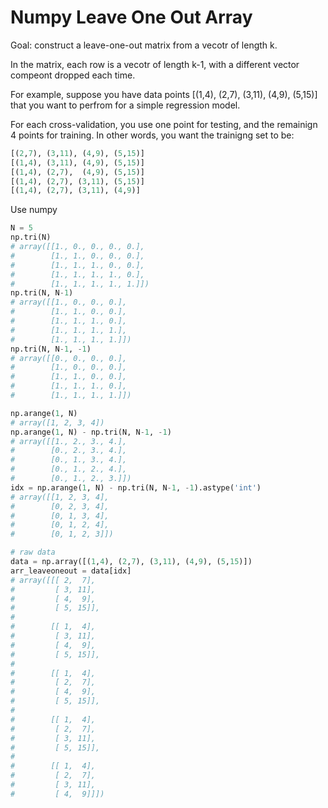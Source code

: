 # Numpy Leave One Out Array

Goal: construct a leave-one-out matrix from a vecotr of length k.

In the matrix, each row is a vecotr of length k-1, with a different vector compeont dropped each time.

For example, suppose you have data points [(1,4), (2,7), (3,11), (4,9), (5,15)] that you want to perfrom for a simple regression model. 

For each cross-validation, you use one point for testing, and the remainign 4 points for training. In other words, you want the trainigng set to be:

```python
[(2,7), (3,11), (4,9), (5,15)]
[(1,4), (3,11), (4,9), (5,15)]
[(1,4), (2,7),  (4,9), (5,15)]
[(1,4), (2,7), (3,11), (5,15)]
[(1,4), (2,7), (3,11), (4,9)]
```

Use numpy


```python
N = 5
np.tri(N)
# array([[1., 0., 0., 0., 0.],
#        [1., 1., 0., 0., 0.],
#        [1., 1., 1., 0., 0.],
#        [1., 1., 1., 1., 0.],
#        [1., 1., 1., 1., 1.]])
np.tri(N, N-1)
# array([[1., 0., 0., 0.],
#        [1., 1., 0., 0.],
#        [1., 1., 1., 0.],
#        [1., 1., 1., 1.],
#        [1., 1., 1., 1.]])
np.tri(N, N-1, -1)
# array([[0., 0., 0., 0.],
#        [1., 0., 0., 0.],
#        [1., 1., 0., 0.],
#        [1., 1., 1., 0.],
#        [1., 1., 1., 1.]])
```


```python
np.arange(1, N)
# array([1, 2, 3, 4])
np.arange(1, N) - np.tri(N, N-1, -1)
# array([[1., 2., 3., 4.],
#        [0., 2., 3., 4.],
#        [0., 1., 3., 4.],
#        [0., 1., 2., 4.],
#        [0., 1., 2., 3.]])
idx = np.arange(1, N) - np.tri(N, N-1, -1).astype('int')
# array([[1, 2, 3, 4],
#        [0, 2, 3, 4],
#        [0, 1, 3, 4],
#        [0, 1, 2, 4],
#        [0, 1, 2, 3]])
```

```python
# raw data
data = np.array([(1,4), (2,7), (3,11), (4,9), (5,15)])
arr_leaveoneout = data[idx]
# array([[[ 2,  7],
#         [ 3, 11],
#         [ 4,  9],
#         [ 5, 15]],
# 
#        [[ 1,  4],
#         [ 3, 11],
#         [ 4,  9],
#         [ 5, 15]],
# 
#        [[ 1,  4],
#         [ 2,  7],
#         [ 4,  9],
#         [ 5, 15]],
# 
#        [[ 1,  4],
#         [ 2,  7],
#         [ 3, 11],
#         [ 5, 15]],
# 
#        [[ 1,  4],
#         [ 2,  7],
#         [ 3, 11],
#         [ 4,  9]]])
```




